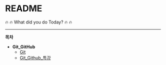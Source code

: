 # README
  

:fire: :fire: What did you do Today? :fire: :fire:
  

---
**목차**
- **Git_GitHub**
  - [Git](Git.md)
  - [Git_Github_특강](Git_Github_특강)